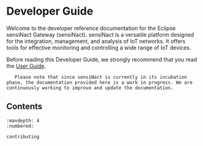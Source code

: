 # Developer Guide

Welcome to the developer reference documentation for the Eclipse sensiNact Gateway (sensiNact). sensiNact is a versatile platform designed for the integration, management, and analysis of IoT networks. It offers tools for effective monitoring and controlling a wide range of IoT devices.

Before reading this Developer Guide, we strongly recommend that you read the
[User Guide](../user-guide/index.md).


```{warning}
   Please note that since sensiNact is currently in its incubation phase, the documentation provided here is a work in progress. We are continuously working to improve and update the documentation.
```

## Contents

```{toctree}
:maxdepth: 4
:numbered:

contributing
```
